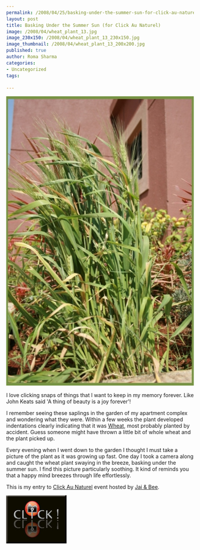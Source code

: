 ```yaml
--- 
permalink: /2008/04/25/basking-under-the-summer-sun-for-click-au-naturel/
layout: post
title: Basking Under the Summer Sun (for Click Au Naturel)
image: /2008/04/wheat_plant_13.jpg
image_230x150: /2008/04/wheat_plant_13_230x150.jpg
image_thumbnail: /2008/04/wheat_plant_13_200x200.jpg
published: true
author: Roma Sharma
categories: 
- Uncategorized
tags:

---
```

<p style="text-align:left;"><a href="/2008/04/wheat_plant_13.jpg"><img class="alignnone size-full wp-image-280" src="/2008/04/wheat_plant_13.jpg" alt="" width="510" height="775" /></a></p>
<p style="text-align:left;">I love clicking snaps of things that I want to keep in my memory forever. Like John Keats said 'A thing of beauty is a joy forever'!</p>
<p style="text-align:left;">I remember seeing these saplings in the garden of my apartment complex and wondering what they were. Within a few weeks the plant developed indentations clearly indicating that it was <a href="http://en.wikipedia.org/wiki/Wheat">Wheat</a>, most probably planted by accident. Guess someone might have thrown a little bit of whole wheat and the plant picked up.</p>
<p style="text-align:left;">Every evening when I went down to the garden I thought I must take a picture of the plant as it was growing up fast. One day I took a camera along and caught the wheat plant swaying in the breeze, basking under the summer sun. I find this picture particularly soothing. It kind of reminds you that a happy mind breezes through life effortlessly.</p>
<p style="text-align:left;">This is my entry to <a href="http://jugalbandi.info/2008/03/click-april-2008-the-theme-is/">Click Au Naturel</a> event hosted by <a href="http://jugalbandi.info/about/">Jai &amp; Bee</a>.</p>
<p style="text-align:left;"><a href="http://jugalbandi.info/2008/03/click-april-2008-the-theme-is/"><img class="alignnone size-medium wp-image-284" src="/2008/04/click1.jpg" alt="" /></a></p>
